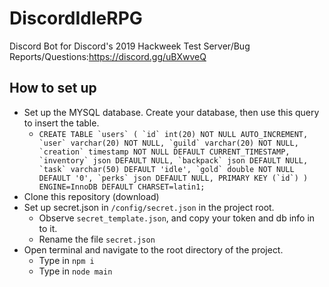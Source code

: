 # DiscordIdleRPG
Discord Bot for Discord's 2019 Hackweek
Test Server/Bug Reports/Questions:https://discord.gg/uBXwveQ

## How to set up

* Set up the MYSQL database. Create your database, then use this query to insert the table.
  - ```CREATE TABLE `users` (
    `id` int(20) NOT NULL AUTO_INCREMENT,
    `user` varchar(20) NOT NULL,
    `guild` varchar(20) NOT NULL,
    `creation` timestamp NOT NULL DEFAULT CURRENT_TIMESTAMP,
    `inventory` json DEFAULT NULL,
    `backpack` json DEFAULT NULL,
    `task` varchar(50) DEFAULT 'idle',
    `gold` double NOT NULL DEFAULT '0',
    `perks` json DEFAULT NULL,
    PRIMARY KEY (`id`)
    ) ENGINE=InnoDB DEFAULT CHARSET=latin1;```
* Clone this repository (download)
* Set up secret.json in `/config/secret.json` in the project root.
  - Observe `secret_template.json`, and copy your token and db info in to it.
  - Rename the file `secret.json`
* Open terminal and navigate to the root directory of the project.
  - Type in `npm i`
  - Type in `node main`
